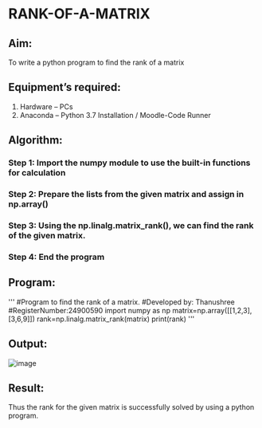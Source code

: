 # RANK-OF-A-MATRIX
## Aim:
To write a python program to find the rank of a matrix
## Equipment’s required:
1. 	Hardware – PCs
2. 	Anaconda – Python 3.7 Installation / Moodle-Code Runner
## Algorithm:
### Step 1: Import the numpy module to use the built-in functions for calculation
### Step 2: Prepare the lists from the given matrix and assign in np.array()
### Step 3: Using the np.linalg.matrix_rank(), we can find the rank of the given matrix.
### Step 4: End the program
## Program:
'''
#Program to find the rank of a matrix.
#Developed by: Thanushree
#RegisterNumber:24900590
import numpy as np
matrix=np.array([[1,2,3],[3,6,9]])
rank=np.linalg.matrix_rank(matrix)
print(rank)
'''
## Output:
![image](https://github.com/user-attachments/assets/70f66e73-3e5b-4c07-b280-9cec777bd63b)

## Result:
Thus the rank for the given matrix is successfully solved by  using a python program.

